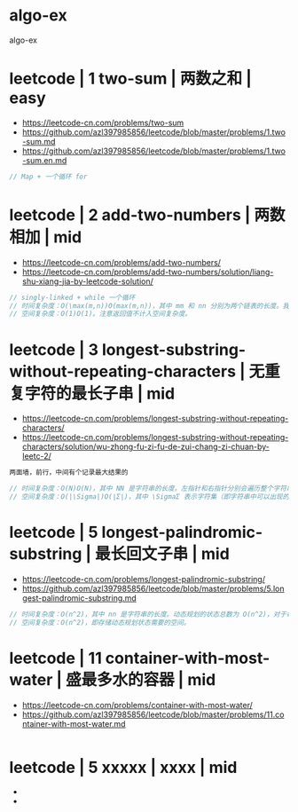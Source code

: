 # algo-ex
algo-ex


# leetcode | 1 two-sum | 两数之和 | easy
- https://leetcode-cn.com/problems/two-sum
- https://github.com/azl397985856/leetcode/blob/master/problems/1.two-sum.md
- https://github.com/azl397985856/leetcode/blob/master/problems/1.two-sum.en.md
``` js
// Map + 一个循环 for
```


# leetcode | 2 add-two-numbers | 两数相加 | mid
- https://leetcode-cn.com/problems/add-two-numbers/
- https://leetcode-cn.com/problems/add-two-numbers/solution/liang-shu-xiang-jia-by-leetcode-solution/

``` js
// singly-linked + while 一个循环
// 时间复杂度：O(\max(m,n))O(max(m,n))，其中 mm 和 nn 分别为两个链表的长度。我们要遍历两个链表的全部位置，而处理每个位置只需要 O(1)O(1) 的时间。
// 空间复杂度：O(1)O(1)。注意返回值不计入空间复杂度。
```



# leetcode | 3 longest-substring-without-repeating-characters | 无重复字符的最长子串 | mid
- https://leetcode-cn.com/problems/longest-substring-without-repeating-characters/
- https://leetcode-cn.com/problems/longest-substring-without-repeating-characters/solution/wu-zhong-fu-zi-fu-de-zui-chang-zi-chuan-by-leetc-2/
``` js
两面墙，前行，中间有个记录最大结果的

// 时间复杂度：O(N)O(N)，其中 NN 是字符串的长度。左指针和右指针分别会遍历整个字符串一次。
// 空间复杂度：O(|\Sigma|)O(∣Σ∣)，其中 \SigmaΣ 表示字符集（即字符串中可以出现的字符），|\Sigma|∣Σ∣ 表示字符集的大小。在本题中没有明确说明字符集，因此可以默认为所有 ASCII 码在 [0, 128)[0,128) 内的字符，即 |\Sigma| = 128∣Σ∣=128。我们需要用到哈希集合来存储出现过的字符，而字符最多有 |\Sigma|∣Σ∣ 个，因此空间复杂度为 O(|\Sigma|)O(∣Σ∣)。
```



# leetcode | 5 longest-palindromic-substring | 最长回文子串 | mid
- https://leetcode-cn.com/problems/longest-palindromic-substring/
- https://github.com/azl397985856/leetcode/blob/master/problems/5.longest-palindromic-substring.md
``` js
// 时间复杂度：O(n^2)，其中 nn 是字符串的长度。动态规划的状态总数为 O(n^2)，对于每个状态，我们需要转移的时间为 O(1)。
// 空间复杂度：O(n^2)，即存储动态规划状态需要的空间。

```


# leetcode | 11 container-with-most-water | 盛最多水的容器 | mid
- https://leetcode-cn.com/problems/container-with-most-water/
- https://github.com/azl397985856/leetcode/blob/master/problems/11.container-with-most-water.md
``` js

```



# leetcode | 5 xxxxx | xxxx | mid
- 
- 
``` js
```
